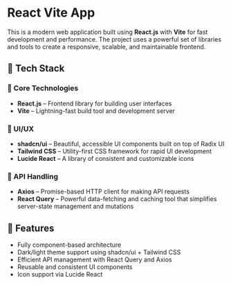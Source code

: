 # React Vite App

This is a modern web application built using **React.js** with **Vite** for fast development and performance. The project uses a powerful set of libraries and tools to create a responsive, scalable, and maintainable frontend.

## 🚀 Tech Stack

### 🔧 Core Technologies

- **React.js** – Frontend library for building user interfaces
- **Vite** – Lightning-fast build tool and development server

### 🎨 UI/UX

- **shadcn/ui** – Beautiful, accessible UI components built on top of Radix UI
- **Tailwind CSS** – Utility-first CSS framework for rapid UI development
- **Lucide React** – A library of consistent and customizable icons

### 🔌 API Handling

- **Axios** – Promise-based HTTP client for making API requests
- **React Query** – Powerful data-fetching and caching tool that simplifies server-state management and mutations

## 🌈 Features

- Fully component-based architecture
- Dark/light theme support using shadcn/ui + Tailwind CSS
- Efficient API management with React Query and Axios
- Reusable and consistent UI components
- Icon support via Lucide React
